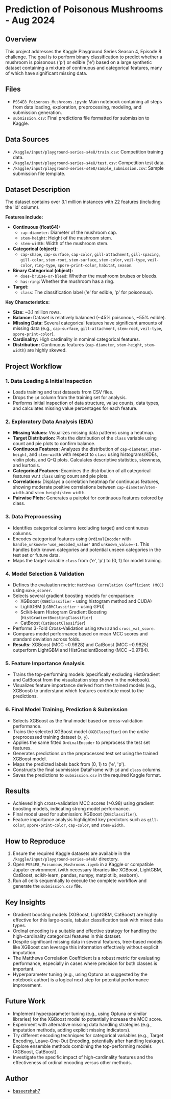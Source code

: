 # Prediction of Poisonous Mushrooms - Aug 2024

## Overview
This project addresses the Kaggle Playground Series Season 4, Episode 8 challenge. The goal is to perform binary classification to predict whether a mushroom is poisonous ('p') or edible ('e') based on a large synthetic dataset containing a mixture of continuous and categorical features, many of which have significant missing data.

## Files
- `PSS4E8_Poisonous_Mushrooms.ipynb`: Main notebook containing all steps from data loading, exploration, preprocessing, modeling, and submission generation.
- `submission.csv`: Final predictions file formatted for submission to Kaggle.

## Data Sources
- `/kaggle/input/playground-series-s4e8/train.csv`: Competition training data.
- `/kaggle/input/playground-series-s4e8/test.csv`: Competition test data.
- `/kaggle/input/playground-series-s4e8/sample_submission.csv`: Sample submission file template.

## Dataset Description
The dataset contains over 3.1 million instances with 22 features (including the 'id' column).

**Features include:**
- **Continuous (float64):**
  - `cap-diameter`: Diameter of the mushroom cap.
  - `stem-height`: Height of the mushroom stem.
  - `stem-width`: Width of the mushroom stem.
- **Categorical (object):**
  - `cap-shape`, `cap-surface`, `cap-color`, `gill-attachment`, `gill-spacing`, `gill-color`, `stem-root`, `stem-surface`, `stem-color`, `veil-type`, `veil-color`, `ring-type`, `spore-print-color`, `habitat`, `season`.
- **Binary Categorical (object):**
  - `does-bruise-or-bleed`: Whether the mushroom bruises or bleeds.
  - `has-ring`: Whether the mushroom has a ring.
- **Target:**
  - `class`: The classification label ('e' for edible, 'p' for poisonous).

**Key Characteristics:**
- **Size:** ~3.1 million rows.
- **Balance:** Dataset is relatively balanced (~45% poisonous, ~55% edible).
- **Missing Data:** Several categorical features have significant amounts of missing data (e.g., `cap-surface`, `gill-attachment`, `stem-root`, `veil-type`, `spore-print-color`).
- **Cardinality:** High cardinality in nominal categorical features.
- **Distribution:** Continuous features (`cap-diameter`, `stem-height`, `stem-width`) are highly skewed.

## Project Workflow

### 1. Data Loading & Initial Inspection
- Loads training and test datasets from CSV files.
- Drops the `id` column from the training set for analysis.
- Performs initial inspection of data structure, value counts, data types, and calculates missing value percentages for each feature.

### 2. Exploratory Data Analysis (EDA)
- **Missing Values:** Visualizes missing data patterns using a heatmap.
- **Target Distribution:** Plots the distribution of the `class` variable using count and pie plots to confirm balance.
- **Continuous Features:** Analyzes the distribution of `cap-diameter`, `stem-height`, and `stem-width` with respect to `class` using histograms/KDEs, violin plots, and Q-Q plots. Calculates descriptive statistics, skewness, and kurtosis.
- **Categorical Features:** Examines the distribution of all categorical features w.r.t `class` using count and pie plots.
- **Correlations:** Displays a correlation heatmap for continuous features, showing moderate positive correlations between `cap-diameter`/`stem-width` and `stem-height`/`stem-width`.
- **Pairwise Plots:** Generates a pairplot for continuous features colored by class.

### 3. Data Preprocessing
- Identifies categorical columns (excluding target) and continuous columns.
- Encodes categorical features using `OrdinalEncoder` with `handle_unknown='use_encoded_value'` and `unknown_value=-1`. This handles both known categories and potential unseen categories in the test set or future data.
- Maps the target variable `class` from ('e', 'p') to (0, 1) for model training.

### 4. Model Selection & Validation
- Defines the evaluation metric: `Matthews Correlation Coefficient (MCC)` using `make_scorer`.
- Selects several gradient boosting models for comparison:
    - XGBoost (`XGBClassifier` - using histogram method and CUDA)
    - LightGBM (`LGBMClassifier` - using GPU)
    - Scikit-learn Histogram Gradient Boosting (`HistGradientBoostingClassifier`)
    - CatBoost (`CatBoostClassifier`)
- Performs 3-Fold Cross-Validation using `KFold` and `cross_val_score`.
- Compares model performance based on mean MCC scores and standard deviation across folds.
- **Results:** XGBoost (MCC ~0.9828) and CatBoost (MCC ~0.9825) outperform LightGBM and HistGradientBoosting (MCC ~0.9784).

### 5. Feature Importance Analysis
- Trains the top-performing models (specifically excluding HistGradient and CatBoost from the visualization step shown in the notebook).
- Visualizes feature importance derived from the trained models (e.g., XGBoost) to understand which features contribute most to the predictions.

### 6. Final Model Training, Prediction & Submission
- Selects XGBoost as the final model based on cross-validation performance.
- Trains the selected XGBoost model (`XGBClassifier`) on the *entire* preprocessed training dataset (`X`, `y`).
- Applies the same fitted `OrdinalEncoder` to preprocess the test set features.
- Generates predictions on the preprocessed test set using the trained XGBoost model.
- Maps the predicted labels back from (0, 1) to ('e', 'p').
- Constructs the final submission DataFrame with `id` and `class` columns.
- Saves the predictions to `submission.csv` in the required Kaggle format.

## Results
- Achieved high cross-validation MCC scores (>0.98) using gradient boosting models, indicating strong model performance.
- Final model used for submission: XGBoost (`XGBClassifier`).
- Feature importance analysis highlighted key predictors such as `gill-color`, `spore-print-color`, `cap-color`, and `stem-width`.

## How to Reproduce
1. Ensure the required Kaggle datasets are available in the `/kaggle/input/playground-series-s4e8/` directory.
2. Open `PSS4E8_Poisonous_Mushrooms.ipynb` in a Kaggle or compatible Jupyter environment (with necessary libraries like XGBoost, LightGBM, CatBoost, scikit-learn, pandas, numpy, matplotlib, seaborn).
3. Run all cells sequentially to execute the complete workflow and generate the `submission.csv` file.

## Key Insights
- Gradient boosting models (XGBoost, LightGBM, CatBoost) are highly effective for this large-scale, tabular classification task with mixed data types.
- Ordinal encoding is a suitable and effective strategy for handling the high-cardinality categorical features in this dataset.
- Despite significant missing data in several features, tree-based models like XGBoost can leverage this information effectively without explicit imputation.
- The Matthews Correlation Coefficient is a robust metric for evaluating performance, especially in cases where precision for both classes is important.
- Hyperparameter tuning (e.g., using Optuna as suggested by the notebook author) is a logical next step for potential performance improvement.

## Future Work
- Implement hyperparameter tuning (e.g., using Optuna or similar libraries) for the XGBoost model to potentially increase the MCC score.
- Experiment with alternative missing data handling strategies (e.g., imputation methods, adding explicit missing indicators).
- Try different encoding techniques for categorical variables (e.g., Target Encoding, Leave-One-Out Encoding, potentially after handling leakage).
- Explore ensemble methods combining the top-performing models (XGBoost, CatBoost).
- Investigate the specific impact of high-cardinality features and the effectiveness of ordinal encoding versus other methods.

## Author
- [baseershah7](https://github.com/baseershah7)

